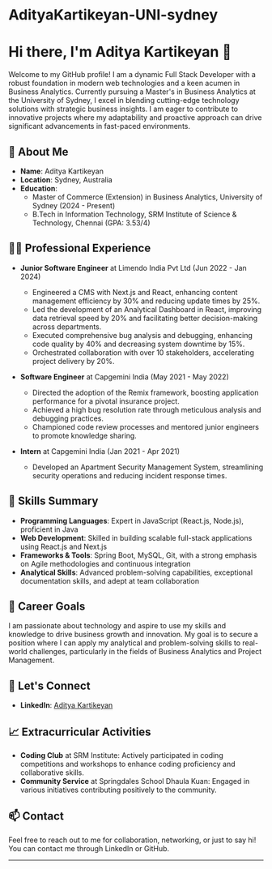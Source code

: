 # AdityaKartikeyan-UNI-sydney

# Hi there, I'm Aditya Kartikeyan 👋

Welcome to my GitHub profile! I am a dynamic Full Stack Developer with a robust foundation in modern web technologies and a keen acumen in Business Analytics. Currently pursuing a Master's in Business Analytics at the University of Sydney, I excel in blending cutting-edge technology solutions with strategic business insights. I am eager to contribute to innovative projects where my adaptability and proactive approach can drive significant advancements in fast-paced environments.

## 📜 About Me

- **Name**: Aditya Kartikeyan
- **Location**: Sydney, Australia
- **Education**:
  - Master of Commerce (Extension) in Business Analytics, University of Sydney (2024 - Present)
  - B.Tech in Information Technology, SRM Institute of Science & Technology, Chennai (GPA: 3.53/4)

## 👨‍💻 Professional Experience

- **Junior Software Engineer** at Limendo India Pvt Ltd (Jun 2022 - Jan 2024)
  - Engineered a CMS with Next.js and React, enhancing content management efficiency by 30% and reducing update times by 25%.
  - Led the development of an Analytical Dashboard in React, improving data retrieval speed by 20% and facilitating better decision-making across departments.
  - Executed comprehensive bug analysis and debugging, enhancing code quality by 40% and decreasing system downtime by 15%.
  - Orchestrated collaboration with over 10 stakeholders, accelerating project delivery by 20%.

- **Software Engineer** at Capgemini India (May 2021 - May 2022)
  - Directed the adoption of the Remix framework, boosting application performance for a pivotal insurance project.
  - Achieved a high bug resolution rate through meticulous analysis and debugging practices.
  - Championed code review processes and mentored junior engineers to promote knowledge sharing.

- **Intern** at Capgemini India (Jan 2021 - Apr 2021)
  - Developed an Apartment Security Management System, streamlining security operations and reducing incident response times.

## 🔧 Skills Summary

- **Programming Languages**: Expert in JavaScript (React.js, Node.js), proficient in Java
- **Web Development**: Skilled in building scalable full-stack applications using React.js and Next.js
- **Frameworks & Tools**: Spring Boot, MySQL, Git, with a strong emphasis on Agile methodologies and continuous integration
- **Analytical Skills**: Advanced problem-solving capabilities, exceptional documentation skills, and adept at team collaboration

## 🌟 Career Goals

I am passionate about technology and aspire to use my skills and knowledge to drive business growth and innovation. My goal is to secure a position where I can apply my analytical and problem-solving skills to real-world challenges, particularly in the fields of Business Analytics and Project Management.

## 🤝 Let's Connect

- **LinkedIn**: [Aditya Kartikeyan](https://www.linkedin.com/in/aditya-kartikeyan-46a0b6166/)

## 📈 Extracurricular Activities

- **Coding Club** at SRM Institute: Actively participated in coding competitions and workshops to enhance coding proficiency and collaborative skills.
- **Community Service** at Springdales School Dhaula Kuan: Engaged in various initiatives contributing positively to the community.

## 📫 Contact

Feel free to reach out to me for collaboration, networking, or just to say hi! You can contact me through LinkedIn or GitHub.

---
